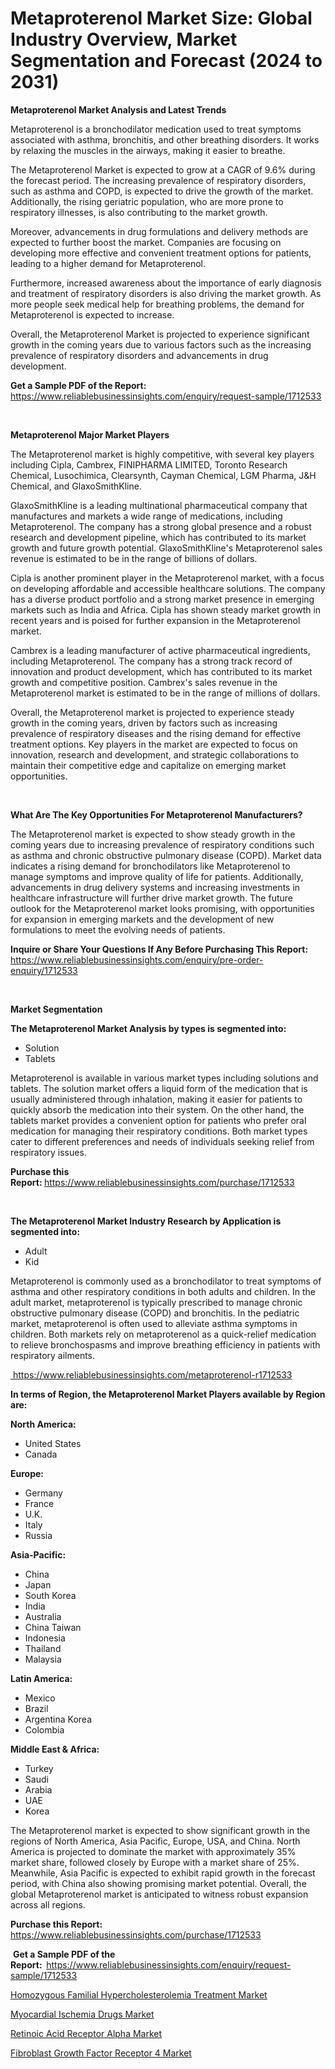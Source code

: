 <p><h1>Metaproterenol Market Size: Global Industry Overview, Market Segmentation and Forecast (2024 to 2031)</h1></p><p><strong>Metaproterenol Market Analysis and Latest Trends</strong></p>
<p><p>Metaproterenol is a bronchodilator medication used to treat symptoms associated with asthma, bronchitis, and other breathing disorders. It works by relaxing the muscles in the airways, making it easier to breathe. </p><p>The Metaproterenol Market is expected to grow at a CAGR of 9.6% during the forecast period. The increasing prevalence of respiratory disorders, such as asthma and COPD, is expected to drive the growth of the market. Additionally, the rising geriatric population, who are more prone to respiratory illnesses, is also contributing to the market growth.</p><p>Moreover, advancements in drug formulations and delivery methods are expected to further boost the market. Companies are focusing on developing more effective and convenient treatment options for patients, leading to a higher demand for Metaproterenol. </p><p>Furthermore, increased awareness about the importance of early diagnosis and treatment of respiratory disorders is also driving the market growth. As more people seek medical help for breathing problems, the demand for Metaproterenol is expected to increase.</p><p>Overall, the Metaproterenol Market is projected to experience significant growth in the coming years due to various factors such as the increasing prevalence of respiratory disorders and advancements in drug development.</p></p>
<p><strong>Get a Sample PDF of the Report:&nbsp;</strong> <a href="https://www.reliablebusinessinsights.com/enquiry/request-sample/1712533">https://www.reliablebusinessinsights.com/enquiry/request-sample/1712533</a></p>
<p>&nbsp;</p>
<p><strong>Metaproterenol Major Market Players</strong></p>
<p><p>The Metaproterenol market is highly competitive, with several key players including Cipla, Cambrex, FINIPHARMA LIMITED, Toronto Research Chemical, Lusochimica, Clearsynth, Cayman Chemical, LGM Pharma, J&H Chemical, and GlaxoSmithKline.</p><p>GlaxoSmithKline is a leading multinational pharmaceutical company that manufactures and markets a wide range of medications, including Metaproterenol. The company has a strong global presence and a robust research and development pipeline, which has contributed to its market growth and future growth potential. GlaxoSmithKline's Metaproterenol sales revenue is estimated to be in the range of billions of dollars.</p><p>Cipla is another prominent player in the Metaproterenol market, with a focus on developing affordable and accessible healthcare solutions. The company has a diverse product portfolio and a strong market presence in emerging markets such as India and Africa. Cipla has shown steady market growth in recent years and is poised for further expansion in the Metaproterenol market.</p><p>Cambrex is a leading manufacturer of active pharmaceutical ingredients, including Metaproterenol. The company has a strong track record of innovation and product development, which has contributed to its market growth and competitive position. Cambrex's sales revenue in the Metaproterenol market is estimated to be in the range of millions of dollars.</p><p>Overall, the Metaproterenol market is projected to experience steady growth in the coming years, driven by factors such as increasing prevalence of respiratory diseases and the rising demand for effective treatment options. Key players in the market are expected to focus on innovation, research and development, and strategic collaborations to maintain their competitive edge and capitalize on emerging market opportunities.</p></p>
<p>&nbsp;</p>
<p><strong>What Are The Key Opportunities For Metaproterenol Manufacturers?</strong></p>
<p><p>The Metaproterenol market is expected to show steady growth in the coming years due to increasing prevalence of respiratory conditions such as asthma and chronic obstructive pulmonary disease (COPD). Market data indicates a rising demand for bronchodilators like Metaproterenol to manage symptoms and improve quality of life for patients. Additionally, advancements in drug delivery systems and increasing investments in healthcare infrastructure will further drive market growth. The future outlook for the Metaproterenol market looks promising, with opportunities for expansion in emerging markets and the development of new formulations to meet the evolving needs of patients.</p></p>
<p><strong>Inquire or Share Your Questions If Any Before Purchasing This Report:</strong> <a href="https://www.reliablebusinessinsights.com/enquiry/pre-order-enquiry/1712533">https://www.reliablebusinessinsights.com/enquiry/pre-order-enquiry/1712533</a></p>
<p>&nbsp;</p>
<p><strong>Market Segmentation</strong></p>
<p><strong>The Metaproterenol Market Analysis by types is segmented into:</strong></p>
<p><ul><li>Solution</li><li>Tablets</li></ul></p>
<p><p>Metaproterenol is available in various market types including solutions and tablets. The solution market offers a liquid form of the medication that is usually administered through inhalation, making it easier for patients to quickly absorb the medication into their system. On the other hand, the tablets market provides a convenient option for patients who prefer oral medication for managing their respiratory conditions. Both market types cater to different preferences and needs of individuals seeking relief from respiratory issues.</p></p>
<p><strong>Purchase this Report:&nbsp;</strong><a href="https://www.reliablebusinessinsights.com/purchase/1712533">https://www.reliablebusinessinsights.com/purchase/1712533</a></p>
<p>&nbsp;</p>
<p><strong>The Metaproterenol Market Industry Research by Application is segmented into:</strong></p>
<p><ul><li>Adult</li><li>Kid</li></ul></p>
<p><p>Metaproterenol is commonly used as a bronchodilator to treat symptoms of asthma and other respiratory conditions in both adults and children. In the adult market, metaproterenol is typically prescribed to manage chronic obstructive pulmonary disease (COPD) and bronchitis. In the pediatric market, metaproterenol is often used to alleviate asthma symptoms in children. Both markets rely on metaproterenol as a quick-relief medication to relieve bronchospasms and improve breathing efficiency in patients with respiratory ailments.</p></p>
<p><a href="https://www.reliablebusinessinsights.com/metaproterenol-r1712533">&nbsp;https://www.reliablebusinessinsights.com/metaproterenol-r1712533</a></p>
<p><strong>In terms of Region, the Metaproterenol Market Players available by Region are:</strong></p>
<p>
    <p> <strong> North America: </strong>
        <ul>
            <li>United States</li>
            <li>Canada</li>
        </ul>
        </p> 
    <p> <strong> Europe: </strong>
        <ul>
            <li>Germany</li>
            <li>France</li>
            <li>U.K.</li>
            <li>Italy</li>
            <li>Russia</li>
        </ul>
        </p> 
    <p> <strong> Asia-Pacific: </strong>
        <ul>
            <li>China</li>
            <li>Japan</li>
            <li>South Korea</li>
            <li>India</li>
            <li>Australia</li>
            <li>China Taiwan</li>
            <li>Indonesia</li>
            <li>Thailand</li>
            <li>Malaysia</li>
        </ul>
        </p> 
    <p> <strong> Latin America: </strong>
        <ul>
            <li>Mexico</li>
            <li>Brazil</li>
            <li>Argentina Korea</li>
            <li>Colombia</li>
        </ul>
        </p> 
    <p> <strong> Middle East & Africa: </strong>
        <ul>
            <li>Turkey</li>
            <li>Saudi</li>
            <li>Arabia</li>
            <li>UAE</li>
            <li>Korea</li>
        </ul>
    </p>
    </p>
<p><p>The Metaproterenol market is expected to show significant growth in the regions of North America, Asia Pacific, Europe, USA, and China. North America is projected to dominate the market with approximately 35% market share, followed closely by Europe with a market share of 25%. Meanwhile, Asia Pacific is expected to exhibit rapid growth in the forecast period, with China also showing promising market potential. Overall, the global Metaproterenol market is anticipated to witness robust expansion across all regions.</p></p>
<p><strong>Purchase this Report: </strong><a href="https://www.reliablebusinessinsights.com/purchase/1712533">https://www.reliablebusinessinsights.com/purchase/1712533</a></p>
<p>&nbsp;<strong>Get a Sample PDF of the Report:&nbsp;&nbsp;</strong><a href="https://www.reliablebusinessinsights.com/enquiry/request-sample/1712533">https://www.reliablebusinessinsights.com/enquiry/request-sample/1712533</a></p>
<p><strong></strong></p>
<p><p><a href="https://github.com/guneycigdem35/Market-Research-Report-List-4/blob/main/homozygous-familial-hypercholesterolemia-treatment-market.md">Homozygous Familial Hypercholesterolemia Treatment Market</a></p><p><a href="https://github.com/mabutironaldo/Market-Research-Report-List-5/blob/main/myocardial-ischemia-drugs-market.md">Myocardial Ischemia Drugs Market</a></p><p><a href="https://github.com/Paul14Anderson63/Market-Research-Report-List-5/blob/main/retinoic-acid-receptor-alpha-market.md">Retinoic Acid Receptor Alpha Market</a></p><p><a href="https://github.com/biheemgalvinlouises6hokrh3h/Market-Research-Report-List-3/blob/main/fibroblast-growth-factor-receptor-4-market.md">Fibroblast Growth Factor Receptor 4 Market</a></p></p>